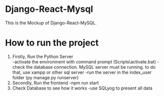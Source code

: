 # Django-React-Mysql

This is the Mockup of Django-React-MySQL.

# How to run the project
1. Firstly, Run the Python Server  
-activate the environment with command prompt (Scripts\activate.bat)
-check the database connection. MySQL server must be running. to do that, use xampp or other sql server
-run the server in the index_user folder (py manage.py runserver)
2. Secondly, Run the frontend
-npm run start
3. Check Database to see how it works
-use SQLyog to present all data
